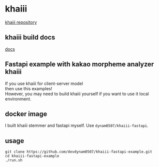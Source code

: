 # khaiii
[khaiii repository](https://github.com/kakao/khaiii)

## khaiii build docs
[docs](https://github.com/kakao/khaiii/wiki/%EB%B9%8C%EB%93%9C-%EB%B0%8F-%EC%84%A4%EC%B9%98)

## Fastapi example with kakao morpheme analyzer khaiii
If you use khaiii for client-server model  
then use this examples!  
However, you may need to build khaiii yourself if you want to use it local environment.

## docker image
I built khaiii stemmer and fastapi myself.
Use `dynam0507/khaiii-fastapi`.  

## usage
```shell
git clone https://github.com/devdynam0507/khaiii-fastapi-example.git
cd khaiii-fastapi-example
./run.sh
```

